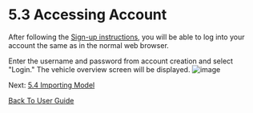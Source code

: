 # 5.3 Accessing Account

After following the [Sign-up instructions](https://github.com/rlogsdon7/Metaverse-Maintenance/blob/main/UserDocs/SignUp.md), you will be able to log into your account the same as in the normal web browser.

Enter the username and password from account creation and select "Login." The vehicle overview screen will be displayed.
![image](https://user-images.githubusercontent.com/112486258/213469337-63c66fdd-baaf-4267-b776-4f28897b48e3.png)

Next: [5.4 Importing Model](https://github.com/rlogsdon7/Metaverse-Maintenance/blob/main/UserDocs/ImportingModel.md)

[Back To User Guide](https://github.com/rlogsdon7/Metaverse-Maintenance/blob/main/UserDocs.md)
